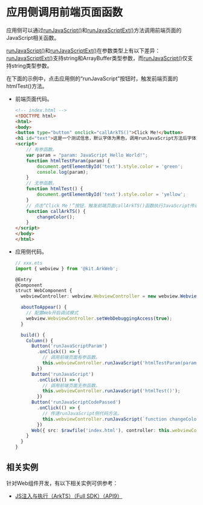 # 应用侧调用前端页面函数
<!--Kit: ArkWeb-->
<!--Subsystem: ArkWeb-->
<!--Owner: @aohui-->
<!--SE: @yaomingliu-->
<!--TSE: @ghiker-->

应用侧可以通过[runJavaScript()](../reference/apis-arkweb/arkts-apis-webview-WebviewController.md#runjavascript)和[runJavaScriptExt()](../reference/apis-arkweb/arkts-apis-webview-WebviewController.md#runjavascriptext10)方法调用前端页面的JavaScript相关函数。

[runJavaScript()](../reference/apis-arkweb/arkts-apis-webview-WebviewController.md#runjavascript)和[runJavaScriptExt()](../reference/apis-arkweb/arkts-apis-webview-WebviewController.md#runjavascriptext10)在参数类型上有以下差异：[runJavaScriptExt()](../reference/apis-arkweb/arkts-apis-webview-WebviewController.md#runjavascriptext10)支持string和ArrayBuffer类型参数，而[runJavaScript()](../reference/apis-arkweb/arkts-apis-webview-WebviewController.md#runjavascript)仅支持string类型参数。

在下面的示例中，点击应用侧的“runJavaScript”按钮时，触发前端页面的htmlTest()方法。

- 前端页面代码。

  ```html
  <!-- index.html -->
  <!DOCTYPE html>
  <html>
  <body>
  <button type="button" onclick="callArkTS()">Click Me!</button>
  <h1 id="text">这是一个测试信息，默认字体为黑色，调用runJavaScript方法后字体为黄色、调用runJavaScriptParam方法后字体为绿色、调用runJavaScriptCodePassed方法后字体为红色</h1>
  <script>
      // 有参函数。
      var param = "param: JavaScript Hello World!";
      function htmlTestParam(param) {
          document.getElementById('text').style.color = 'green';
          console.log(param);
      }
      // 无参函数。
      function htmlTest() {
          document.getElementById('text').style.color = 'yellow';
      }
      // 点击“Click Me！”按钮，触发前端页面callArkTS()函数执行JavaScript传递的代码。
      function callArkTS() {
          changeColor();
      }
  </script>
  </body>
  </html>
  ```


- 应用侧代码。

  ```ts
  // xxx.ets
  import { webview } from '@kit.ArkWeb';

  @Entry
  @Component
  struct WebComponent {
    webviewController: webview.WebviewController = new webview.WebviewController();

    aboutToAppear() {
      // 配置Web开启调试模式
      webview.WebviewController.setWebDebuggingAccess(true);
    }

    build() {
      Column() {
        Button('runJavaScriptParam')
          .onClick(() => {
            // 调用前端页面有参函数。
            this.webviewController.runJavaScript('htmlTestParam(param)');
          })
        Button('runJavaScript')
          .onClick(() => {
            // 调用前端页面无参函数。
            this.webviewController.runJavaScript('htmlTest()');
          })
        Button('runJavaScriptCodePassed')
          .onClick(() => {
            // 传递runJavaScript侧代码方法。
            this.webviewController.runJavaScript(`function changeColor(){document.getElementById('text').style.color = 'red'}`);
          })
        Web({ src: $rawfile('index.html'), controller: this.webviewController })
      }
    }
  }
  ```

## 相关实例

针对Web组件开发，有以下相关实例可供参考：

- [JS注入与执行（ArkTS）（Full SDK）（API9）](https://gitcode.com/openharmony/applications_app_samples/tree/master/code/BasicFeature/Web/RunJsInWeb)